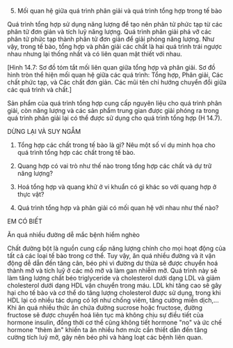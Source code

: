 5. Mối quan hệ giữa quá trình phân giải và quá trình tổng hợp trong tế bào

Quá trình tổng hợp sử dụng năng lượng để tạo nên phân tử phức tạp từ các phân tử đơn giản và tích luỹ năng lượng. Quá trình phân giải phá vỡ các phân tử phức tạp thành phân tử đơn giản để giải phóng năng lượng. Như vậy, trong tế bào, tổng hợp và phân giải các chất là hai quá trình trái ngược nhau nhưng lại thống nhất và có liên quan mật thiết với nhau.

[Hình 14.7: Sơ đồ tóm tắt mối liên quan giữa tổng hợp và phân giải. Sơ đồ hình tròn thể hiện mối quan hệ giữa các quá trình: Tổng hợp, Phân giải, Các chất phức tạp, và Các chất đơn giản. Các mũi tên chỉ hướng chuyển đổi giữa các quá trình và chất.]

Sản phẩm của quá trình tổng hợp cung cấp nguyên liệu cho quá trình phân giải, còn năng lượng và các sản phẩm trung gian được giải phóng ra trong quá trình phân giải lại có thể được sử dụng cho quá trình tổng hợp (H 14.7).

DỪNG LẠI VÀ SUY NGẪM

1. Tổng hợp các chất trong tế bào là gì? Nêu một số ví dụ minh họa cho quá trình tổng hợp các chất trong tế bào.

2. Quang hợp có vai trò như thế nào trong tổng hợp các chất và dự trữ năng lượng?

3. Hoá tổng hợp và quang khử ở vi khuẩn có gì khác so với quang hợp ở thực vật?

4. Quá trình tổng hợp và phân giải có mối quan hệ với nhau như thế nào?

EM CÓ BIẾT

Ăn quá nhiều đường dễ mắc bệnh hiểm nghèo

Chất đường bột là nguồn cung cấp năng lượng chính cho mọi hoạt động của tất cả các loại tế bào trong cơ thể. Tuy vậy, ăn quá nhiều đường và ít vận động dễ dẫn đến tăng cân, béo phì vì đường dư thừa sẽ được chuyển hoá thành mỡ và tích luỹ ở các mô mỡ và làm gan nhiễm mỡ. Quá trình này sẽ làm tăng lượng chất béo triglyceride và cholesterol dưới dạng LDL và giảm cholesterol dưới dạng HDL vận chuyển trong máu. LDL khi tăng cao sẽ gây hại cho tế bào và cơ thể do tăng lượng cholesterol được sử dụng, trong khi HDL lại có nhiều tác dụng có lợi như chống viêm, tăng cường miễn dịch,... Khi ăn quá nhiều thức ăn chứa đường sucrose hoặc fructose, đường fructose sẽ được chuyển hoá liên tục mà không chịu sự điều tiết của hormone insulin, đồng thời cơ thể cũng không tiết hormone "no" và ức chế hormone "thèm ăn" khiến ta ăn nhiều hơn mức cần thiết dẫn đến tăng cường tích luỹ mỡ, gây nên béo phì và hàng loạt các bệnh liên quan.